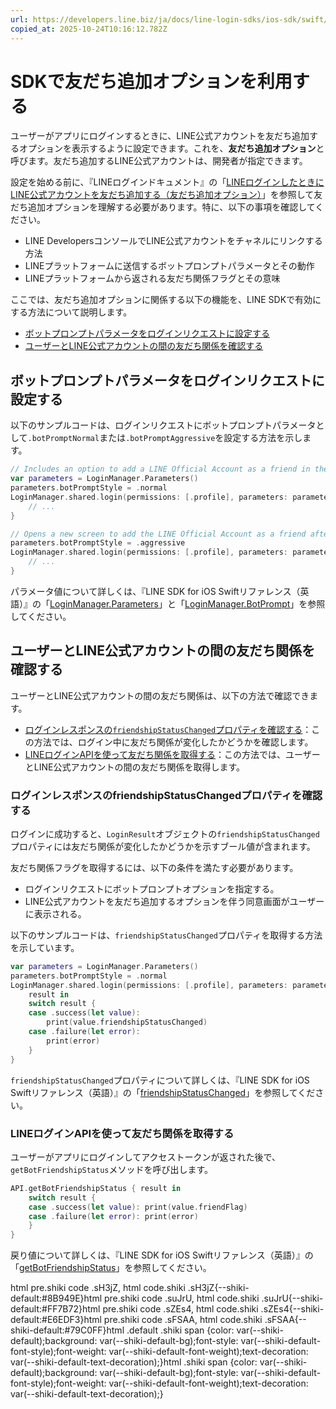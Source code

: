 ```yaml
---
url: https://developers.line.biz/ja/docs/line-login-sdks/ios-sdk/swift/link-a-bot/
copied_at: 2025-10-24T10:16:12.782Z
---
```

# SDKで友だち追加オプションを利用する

ユーザーがアプリにログインするときに、LINE公式アカウントを友だち追加するオプションを表示するように設定できます。これを、**友だち追加オプション**と呼びます。友だち追加するLINE公式アカウントは、開発者が指定できます。

設定を始める前に、『LINEログインドキュメント』の「[LINEログインしたときにLINE公式アカウントを友だち追加する（友だち追加オプション）](https://developers.line.biz/ja/docs/line-login/link-a-bot/)」を参照して友だち追加オプションを理解する必要があります。特に、以下の事項を確認してください。

*   LINE DevelopersコンソールでLINE公式アカウントをチャネルにリンクする方法
*   LINEプラットフォームに送信するボットプロンプトパラメータとその動作
*   LINEプラットフォームから返される友だち関係フラグとその意味

ここでは、友だち追加オプションに関係する以下の機能を、LINE SDKで有効にする方法について説明します。

*   [ボットプロンプトパラメータをログインリクエストに設定する](#bot_prompt)
*   [ユーザーとLINE公式アカウントの間の友だち関係を確認する](#get_friendship)

## ボットプロンプトパラメータをログインリクエストに設定する

以下のサンプルコードは、ログインリクエストにボットプロンプトパラメータとして`.botPromptNormal`または`.botPromptAggressive`を設定する方法を示します。

```swift
// Includes an option to add a LINE Official Account as a friend in the consent screen.
var parameters = LoginManager.Parameters()
parameters.botPromptStyle = .normal
LoginManager.shared.login(permissions: [.profile], parameters: parameters) {
    // ...
}

// Opens a new screen to add the LINE Official Account as a friend after the user agrees to the permissions in the consent screen.
parameters.botPromptStyle = .aggressive
LoginManager.shared.login(permissions: [.profile], parameters: parameters) {
    // ...
}
```

パラメータ値について詳しくは、『LINE SDK for iOS Swiftリファレンス（英語）』の「[LoginManager.Parameters](https://developers.line.biz/en/reference/ios-sdk-swift/Classes/LoginManager/Parameters.html)」と「[LoginManager.BotPrompt](https://developers.line.biz/en/reference/ios-sdk-swift/Classes/LoginManager/BotPrompt.html)」を参照してください。

## ユーザーとLINE公式アカウントの間の友だち関係を確認する

ユーザーとLINE公式アカウントの間の友だち関係は、以下の方法で確認できます。

*   [ログインレスポンスの`friendshipStatusChanged`プロパティを確認する](#use-friendship_status_changed)：この方法では、ログイン中に友だち関係が変化したかどうかを確認します。
*   [LINEログインAPIを使って友だち関係を取得する](#use-line-login-api)：この方法では、ユーザーとLINE公式アカウントの間の友だち関係を取得します。

### ログインレスポンスのfriendshipStatusChangedプロパティを確認する

ログインに成功すると、`LoginResult`オブジェクトの`friendshipStatusChanged`プロパティには友だち関係が変化したかどうかを示すブール値が含まれます。

友だち関係フラグを取得するには、以下の条件を満たす必要があります。

*   ログインリクエストにボットプロンプトオプションを指定する。
*   LINE公式アカウントを友だち追加するオプションを伴う同意画面がユーザーに表示される。

以下のサンプルコードは、`friendshipStatusChanged`プロパティを取得する方法を示しています。

```swift
var parameters = LoginManager.Parameters()
parameters.botPromptStyle = .normal
LoginManager.shared.login(permissions: [.profile], parameters: parameters) {
    result in
    switch result {
    case .success(let value):
        print(value.friendshipStatusChanged)
    case .failure(let error):
        print(error)
    }
}
```

`friendshipStatusChanged`プロパティについて詳しくは、『LINE SDK for iOS Swiftリファレンス（英語）』の「[friendshipStatusChanged](https://developers.line.biz/en/reference/ios-sdk-swift/Structs/LoginResult.html#/s:7LineSDK11LoginResultV23friendshipStatusChangedSbSgvp)」を参照してください。

### LINEログインAPIを使って友だち関係を取得する

ユーザーがアプリにログインしてアクセストークンが返された後で、`getBotFriendshipStatus`メソッドを呼び出します。

```swift
API.getBotFriendshipStatus { result in
    switch result {
    case .success(let value): print(value.friendFlag)
    case .failure(let error): print(error)
    }
}
```

戻り値について詳しくは、『LINE SDK for iOS Swiftリファレンス（英語）』の「[getBotFriendshipStatus](https://developers.line.biz/en/reference/ios-sdk-swift/Enums/API.html#/s:7LineSDK3APIO22getBotFriendshipStatus13callbackQueue17completionHandleryAA08CallbackI0O_ys6ResultOyAA03GetefG7RequestV8ResponseVAA0A8SDKErrorOGctFZ)」を参照してください。

html pre.shiki code .sH3jZ, html code.shiki .sH3jZ{--shiki-default:#8B949E}html pre.shiki code .suJrU, html code.shiki .suJrU{--shiki-default:#FF7B72}html pre.shiki code .sZEs4, html code.shiki .sZEs4{--shiki-default:#E6EDF3}html pre.shiki code .sFSAA, html code.shiki .sFSAA{--shiki-default:#79C0FF}html .default .shiki span {color: var(--shiki-default);background: var(--shiki-default-bg);font-style: var(--shiki-default-font-style);font-weight: var(--shiki-default-font-weight);text-decoration: var(--shiki-default-text-decoration);}html .shiki span {color: var(--shiki-default);background: var(--shiki-default-bg);font-style: var(--shiki-default-font-style);font-weight: var(--shiki-default-font-weight);text-decoration: var(--shiki-default-text-decoration);}